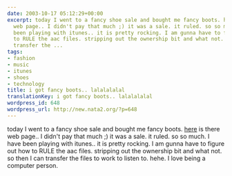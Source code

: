```yaml
---
date: 2003-10-17 05:12:29+00:00
excerpt: today I went to a fancy shoe sale and bought me fancy boots. here is there
  web page.. I didn't pay that much ;) it was a sale. it ruled. so so much. I have
  been playing with itunes.. it is pretty rocking. I am gunna have to figure out how
  to RULE the aac files. stripping out the ownership bit and what not. so then I can
  transfer the ...
tags:
- fashion
- music
- itunes
- shoes
- technology
title: i got fancy boots.. lalalalalal
translationKey: i got fancy boots.. lalalalalal
wordpress_id: 648
wordpress_url: http://new.nata2.org/?p=648
---
```


today I went to a fancy shoe sale and bought me fancy boots. <a href="http://www.citysoles.com/ni/products/03189f.html">here</a> is there web page.. I didn't pay that much ;) it was a sale. it ruled. so so much. I have been playing with itunes.. it is pretty rocking. I am gunna have to figure out how to RULE the aac files. stripping out the ownership bit and what not. so then I can transfer the files to work to listen to. hehe. I love being a computer person.